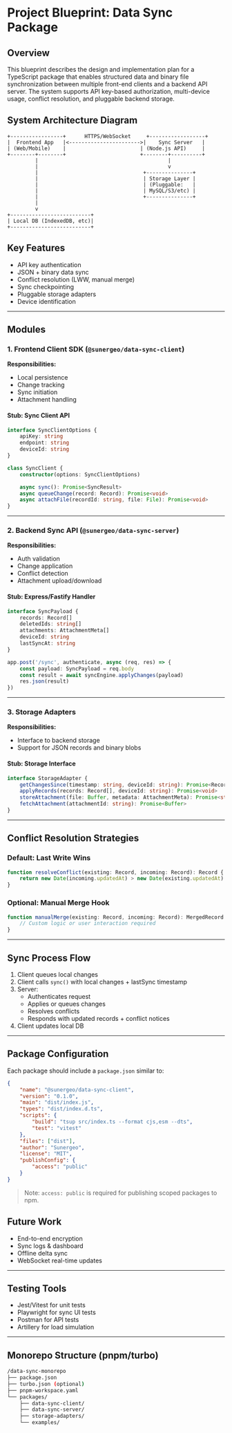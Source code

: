 # Project Blueprint: Data Sync Package

## Overview

This blueprint describes the design and implementation plan for a TypeScript package that enables structured data and binary file synchronization between multiple front-end clients and a backend API server. The system supports API key-based authorization, multi-device usage, conflict resolution, and pluggable backend storage.

## System Architecture Diagram

```
+-----------------+      HTTPS/WebSocket     +------------------+
|  Frontend App   |<----------------------->|    Sync Server   |
| (Web/Mobile)    |                        | (Node.js API)     |
+--------+--------+                        +--------+----------+
         |                                          |
         |                                          v
         |                                  +---------------+
         |                                  | Storage Layer |
         |                                  | (Pluggable:   |
         |                                  | MySQL/S3/etc) |
         |                                  +---------------+
         |
         v
+--------------------------+
| Local DB (IndexedDB, etc)|
+--------------------------+
```

## Key Features

- API key authentication
- JSON + binary data sync
- Conflict resolution (LWW, manual merge)
- Sync checkpointing
- Pluggable storage adapters
- Device identification

---

## Modules

### 1. Frontend Client SDK (`@sunergeo/data-sync-client`)

**Responsibilities:**

- Local persistence
- Change tracking
- Sync initiation
- Attachment handling

#### Stub: Sync Client API

```ts
interface SyncClientOptions {
    apiKey: string
    endpoint: string
    deviceId: string
}

class SyncClient {
    constructor(options: SyncClientOptions)

    async sync(): Promise<SyncResult>
    async queueChange(record: Record): Promise<void>
    async attachFile(recordId: string, file: File): Promise<void>
}
```

---

### 2. Backend Sync API (`@sunergeo/data-sync-server`)

**Responsibilities:**

- Auth validation
- Change application
- Conflict detection
- Attachment upload/download

#### Stub: Express/Fastify Handler

```ts
interface SyncPayload {
    records: Record[]
    deletedIds: string[]
    attachments: AttachmentMeta[]
    deviceId: string
    lastSyncAt: string
}

app.post('/sync', authenticate, async (req, res) => {
    const payload: SyncPayload = req.body
    const result = await syncEngine.applyChanges(payload)
    res.json(result)
})
```

---

### 3. Storage Adapters

**Responsibilities:**

- Interface to backend storage
- Support for JSON records and binary blobs

#### Stub: Storage Interface

```ts
interface StorageAdapter {
    getChangesSince(timestamp: string, deviceId: string): Promise<Record[]>
    applyRecords(records: Record[], deviceId: string): Promise<void>
    storeAttachment(file: Buffer, metadata: AttachmentMeta): Promise<string>
    fetchAttachment(attachmentId: string): Promise<Buffer>
}
```

---

## Conflict Resolution Strategies

### Default: Last Write Wins

```ts
function resolveConflict(existing: Record, incoming: Record): Record {
    return new Date(incoming.updatedAt) > new Date(existing.updatedAt) ? incoming : existing
}
```

### Optional: Manual Merge Hook

```ts
function manualMerge(existing: Record, incoming: Record): MergedRecord {
    // Custom logic or user interaction required
}
```

---

## Sync Process Flow

1. Client queues local changes
2. Client calls `sync()` with local changes + lastSync timestamp
3. Server:
    - Authenticates request
    - Applies or queues changes
    - Resolves conflicts
    - Responds with updated records + conflict notices
4. Client updates local DB

---

## Package Configuration

Each package should include a `package.json` similar to:

```json
{
    "name": "@sunergeo/data-sync-client",
    "version": "0.1.0",
    "main": "dist/index.js",
    "types": "dist/index.d.ts",
    "scripts": {
        "build": "tsup src/index.ts --format cjs,esm --dts",
        "test": "vitest"
    },
    "files": ["dist"],
    "author": "Sunergeo",
    "license": "MIT",
    "publishConfig": {
        "access": "public"
    }
}
```

> Note: `access: public` is required for publishing scoped packages to npm.

## Future Work

- End-to-end encryption
- Sync logs & dashboard
- Offline delta sync
- WebSocket real-time updates

---

## Testing Tools

- Jest/Vitest for unit tests
- Playwright for sync UI tests
- Postman for API tests
- Artillery for load simulation

---

## Monorepo Structure (pnpm/turbo)

```bash
/data-sync-monorepo
├── package.json
├── turbo.json (optional)
├── pnpm-workspace.yaml
└── packages/
    ├── data-sync-client/
    ├── data-sync-server/
    ├── storage-adapters/
    └── examples/
```
